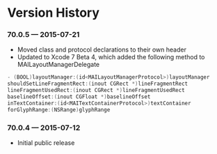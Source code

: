 # Version History

### 70.0.5 — 2015-07-21

* Moved class and protocol declarations to their own header
* Updated to Xcode 7 Beta 4, which added the following method to MAILayoutManagerDelegate

```Objective-C
- (BOOL)layoutManager:(id<MAILayoutManagerProtocol>)layoutManager
shouldSetLineFragmentRect:(inout CGRect *)lineFragmentRect
lineFragmentUsedRect:(inout CGRect *)lineFragmentUsedRect
baselineOffset:(inout CGFloat *)baselineOffset
inTextContainer:(id<MAITextContainerProtocol>)textContainer
forGlyphRange:(NSRange)glyphRange
```

### 70.0.4 — 2015-07-12

* Initial public release
